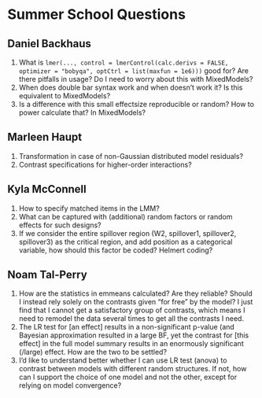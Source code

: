 # Summer School Questions

## Daniel Backhaus

1. What is `lmer(..., control = lmerControl(calc.derivs = FALSE, optimizer = "bobyqa", optCtrl = list(maxfun = 1e6)))` good for? Are there pitfalls in usage? Do I need to worry about this with MixedModels?
2. When does double bar syntax work and when doesn’t work it? Is this equivalent to MixedModels?
3. Is a difference with this small effectsize reproducible or random? How to power calculate that? In MixedModels?

## Marleen Haupt

1. Transformation in case of non-Gaussian distributed model residuals? 
2. Contrast specifications for higher-order interactions?

## Kyla McConnell

1. How to specify matched items in the LMM?
2. What can be captured with (additional) random factors or random effects for such designs?
3. If we consider the entire spillover region (W2, spillover1, spillover2, spillover3) as the critical region, and add position as a categorical variable, how should this factor be coded? Helmert coding?

## Noam Tal-Perry

1. How are the statistics in emmeans calculated? Are they reliable? Should I instead rely solely on the contrasts given “for free” by the model? I just find that I cannot get a satisfactory group of contrasts, which means I need to remodel the data several times to get all the contrasts I need.
2. The LR test for [an effect] results in a non-significant p-value (and Bayesian approximation resulted in a large BF, yet the contrast for [this effect] in the full model summary results in an enormously significant (/large) effect. How are the two to be settled?
3. I’d like to understand better whether I can use LR test (anova) to contrast between models with different random structures. If not, how can I support the choice of one model and not the other, except for relying on model convergence?
